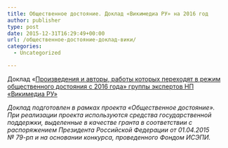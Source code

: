 ```yaml
---
title: Общественное достояние. Доклад «Викимедиа РУ» на 2016 год
author: publisher
type: post
date: 2015-12-31T16:29:49+00:00
url: /общественное-достояние-доклад-вики/
categories:
  - Uncategorized

---
```

Доклад «[Произведения и авторы, работы которых переходят в режим общественного достояния с 2016 года» группы экспертов НП «Викимедиа РУ»](/57ebe8885f1be739efc538e5.pdf)

*Доклад подготовлен в рамках проекта «Общественное достояние». При реализации проекта используются средства государственной поддержки, выделенные в качестве гранта в соответствии с распоряжением Президента Российской Федерации от 01.04.2015 № 79-рп и на основании конкурса, проведенного Фондом ИСЭПИ.*